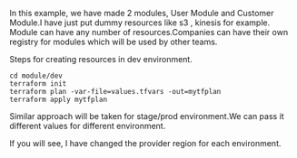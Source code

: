 In this example, we have made 2 modules, User Module and Customer Module.I have just put dummy resources like s3 , kinesis for example. Module can have any number of resources.Companies can have their own registry for modules which will be used by other teams.

Steps for creating resources in dev environment.

```
cd module/dev
terraform init
terraform plan -var-file=values.tfvars -out=mytfplan
terraform apply mytfplan
```
Similar approach will be taken for stage/prod environment.We can pass it different values for different environment.

If you will see, I have changed the provider region for each environment.
